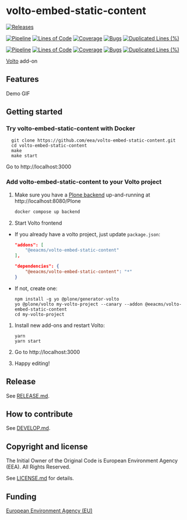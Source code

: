 # volto-embed-static-content

[![Releases](https://img.shields.io/github/v/release/eea/volto-embed-static-content)](https://github.com/eea/volto-embed-static-content/releases)

[![Pipeline](https://ci.eionet.europa.eu/buildStatus/icon?job=volto-addons%2Fvolto-embed-static-content%2Fmaster&subject=master)](https://ci.eionet.europa.eu/view/Github/job/volto-addons/job/volto-embed-static-content/job/master/display/redirect)
[![Lines of Code](https://sonarqube.eea.europa.eu/api/project_badges/measure?project=volto-embed-static-content-master&metric=ncloc)](https://sonarqube.eea.europa.eu/dashboard?id=volto-embed-static-content-master)
[![Coverage](https://sonarqube.eea.europa.eu/api/project_badges/measure?project=volto-embed-static-content-master&metric=coverage)](https://sonarqube.eea.europa.eu/dashboard?id=volto-embed-static-content-master)
[![Bugs](https://sonarqube.eea.europa.eu/api/project_badges/measure?project=volto-embed-static-content-master&metric=bugs)](https://sonarqube.eea.europa.eu/dashboard?id=volto-embed-static-content-master)
[![Duplicated Lines (%)](https://sonarqube.eea.europa.eu/api/project_badges/measure?project=volto-embed-static-content-master&metric=duplicated_lines_density)](https://sonarqube.eea.europa.eu/dashboard?id=volto-embed-static-content-master)

[![Pipeline](https://ci.eionet.europa.eu/buildStatus/icon?job=volto-addons%2Fvolto-embed-static-content%2Fdevelop&subject=develop)](https://ci.eionet.europa.eu/view/Github/job/volto-addons/job/volto-embed-static-content/job/develop/display/redirect)
[![Lines of Code](https://sonarqube.eea.europa.eu/api/project_badges/measure?project=volto-embed-static-content-develop&metric=ncloc)](https://sonarqube.eea.europa.eu/dashboard?id=volto-embed-static-content-develop)
[![Coverage](https://sonarqube.eea.europa.eu/api/project_badges/measure?project=volto-embed-static-content-develop&metric=coverage)](https://sonarqube.eea.europa.eu/dashboard?id=volto-embed-static-content-develop)
[![Bugs](https://sonarqube.eea.europa.eu/api/project_badges/measure?project=volto-embed-static-content-develop&metric=bugs)](https://sonarqube.eea.europa.eu/dashboard?id=volto-embed-static-content-develop)
[![Duplicated Lines (%)](https://sonarqube.eea.europa.eu/api/project_badges/measure?project=volto-embed-static-content-develop&metric=duplicated_lines_density)](https://sonarqube.eea.europa.eu/dashboard?id=volto-embed-static-content-develop)


[Volto](https://github.com/plone/volto) add-on

## Features

Demo GIF

## Getting started

### Try volto-embed-static-content with Docker

      git clone https://github.com/eea/volto-embed-static-content.git
      cd volto-embed-static-content
      make
      make start

Go to http://localhost:3000

### Add volto-embed-static-content to your Volto project

1. Make sure you have a [Plone backend](https://plone.org/download) up-and-running at http://localhost:8080/Plone

   ```Bash
   docker compose up backend
   ```

1. Start Volto frontend

* If you already have a volto project, just update `package.json`:

   ```JSON
   "addons": [
       "@eeacms/volto-embed-static-content"
   ],

   "dependencies": {
       "@eeacms/volto-embed-static-content": "*"
   }
   ```

* If not, create one:

   ```
   npm install -g yo @plone/generator-volto
   yo @plone/volto my-volto-project --canary --addon @eeacms/volto-embed-static-content
   cd my-volto-project
   ```

1. Install new add-ons and restart Volto:

   ```
   yarn
   yarn start
   ```

1. Go to http://localhost:3000

1. Happy editing!

## Release

See [RELEASE.md](https://github.com/eea/volto-embed-static-content/blob/master/RELEASE.md).

## How to contribute

See [DEVELOP.md](https://github.com/eea/volto-embed-static-content/blob/master/DEVELOP.md).

## Copyright and license

The Initial Owner of the Original Code is European Environment Agency (EEA).
All Rights Reserved.

See [LICENSE.md](https://github.com/eea/volto-embed-static-content/blob/master/LICENSE.md) for details.

## Funding

[European Environment Agency (EU)](http://eea.europa.eu)
